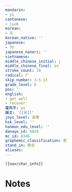 ```yaml
---
mandarin:
- yù
cantonese:
- jyu6
korean:
- 유
korean_native: ''
japanese:
- YU
japanese_nanori: ''
vietnamese:
middle_chinese_initial: j
middle_chinese_final: ɨo
stroke_count: 18
radical: 疒
skip_number: 3-5-13
grade_level: 6
pos: ''
english:
- get well
- recover
羅馬字: yu
韓文: '[[유]]'
joyo_level: 高等
hsk_level: ''
hanmun_edu_level: ''
danayo_id: 6028
mc_id: 8346
graphemic_classification: 愈
stand_in: 癒合
aliases:
---
```

```meta-bind-embed
[[nav/char_info]]
```

# Notes
